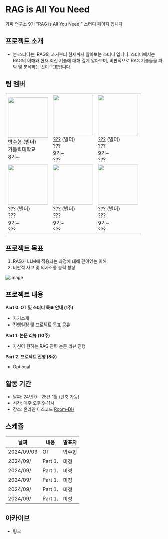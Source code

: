 # RAG is All You Need
가짜 연구소 9기 "RAG is All You Need!" 스터디 페이지 입니다

## 프로젝트 소개
- 본 스터디는, RAG의 과거부터 현재까지 알아보는 스터디 입니다. 스터디에서는 RAG의 이해와 현재 최신 기술에 대해 깊게 알아보며, 비판적으로 RAG 기술들을 파악 및 분석하는 것이 목표입니다.

## 팀 멤버
|  | | | 
|---|------|-------|
|   <img src = "https://github.com/user-attachments/assets/3f0116bb-f818-437e-a414-5628b24d0812" width="128px;"/> <br/> [박수형](https://github.com/Coding-Child) (빌더) <br/> 가톨릭대학교 <br/> 8기~ <br/> | <img src = "https://github.com/user-attachments/assets/5c3994a0-b7cc-435c-91fe-43b2f7bf4720" width="128px;"/> <br/> [???]() (빌더) <br/> ??? <br/> 9기~ <br/> ??? <br/> | <img src = "https://github.com/user-attachments/assets/5c3994a0-b7cc-435c-91fe-43b2f7bf4720" width="128px;"/> <br/> [???]() (빌더) <br/> ??? <br/> 9기~ <br/> ??? <br/> |
| <img src = "https://github.com/user-attachments/assets/5c3994a0-b7cc-435c-91fe-43b2f7bf4720" width="128px;"/> <br/> [???]() (빌더) <br/> ??? <br/> 9기~ <br/> ??? <br/> | <img src = "https://github.com/user-attachments/assets/5c3994a0-b7cc-435c-91fe-43b2f7bf4720" width="128px;"/> <br/> [???]() (빌더) <br/> ??? <br/> 9기~ <br/> ??? <br/> | <img src = "https://github.com/user-attachments/assets/5c3994a0-b7cc-435c-91fe-43b2f7bf4720" width="128px;"/> <br/> [???]() (빌더) <br/> ??? <br/> 9기~ <br/> ??? <br/> |

## 프로젝트 목표
1. RAG가 LLM에 적용되는 과정에 대해 깊이있는 이해
2. 비판적 사고 및 의사소통 능력 향상

![image](https://github.com/user-attachments/assets/c84711c8-754f-4e5a-8ef9-86b6e15e2d5d)

## 프로젝트 내용
**Part 0. OT 및 스터디 목표 안내 (1주)**
  - 자기소개 
  - 진행일정 및 프로젝트 목표 공유

**Part 1. 논문 리뷰 (10주)**
  - 자신이 원하는 RAG 관련 논문 리뷰 진행

**Part 2. 프로젝트 진행 (8주)**
  - Optional

## 활동 기간
- 날짜: 24년 9 - 25년 1월 (단축 가능)
- 시간: 매주 오후 9-11시
- 장소: 온라인 디스코드 [Room-DH](https://discord.com/channels/944032730050621450/1068785242690830366)

## 스케쥴

| 날짜 | 내용 | 발표자 | 
| -------- | -------- | ---- |
| 2024/09/09 | OT       |박수형      |
| 2024/09/ |  Part 1. | 미정 | 
| 2024/09/ |  Part 1. | 미정 |  
| 2024/09/ |  Part 1. | 미정 |  
| 2024/09/ |  Part 1. | 미정 |  
| 2024/09/ |  Part 1. | 미정 |  

## 아카이브
- 링크
